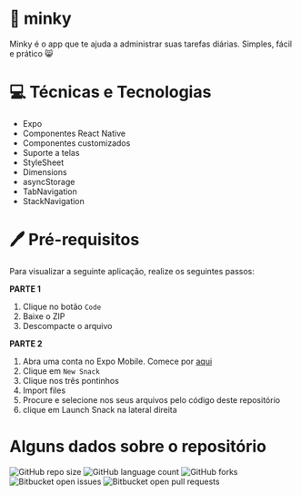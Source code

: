 # 🤍 minky
Minky é o app que te ajuda a administrar suas tarefas diárias. Simples, fácil e prático 😸

# 💻 Técnicas e Tecnologias
- Expo
- Componentes React Native
- Componentes customizados
- Suporte a telas
- StyleSheet
- Dimensions
- asyncStorage
- TabNavigation
- StackNavigation

# 🖊 Pré-requisitos
Para visualizar a seguinte aplicação, realize os seguintes passos:

**PARTE 1**
1. Clique no botão `Code`
2. Baixe o ZIP
3. Descompacte o arquivo


**PARTE 2**
1. Abra uma conta no Expo Mobile. Comece por [aqui]( https://expo.dev/signup?redirect_uri=https%3A%2F%2Fsnack.expo.dev%2F%40beatrizsanti%2Fsnack-0%3FhideQueryParams%3Dtrue
) 
2. Clique em `New Snack`
3. Clique nos três pontinhos
4. Import files
5. Procure e selecione nos seus arquivos pelo código deste repositório
6. clique em Launch Snack na lateral direita



# Alguns dados sobre o repositório
![GitHub repo size](https://img.shields.io/github/repo-size/M1relly/minky?style=for-the-badge)
![GitHub language count](https://img.shields.io/github/languages/count/M1relly/minky?style=for-the-badge)
![GitHub forks](https://img.shields.io/github/forks/M1relly/minky?style=for-the-badge)
![Bitbucket open issues](https://img.shields.io/bitbucket/issues/M1relly/minky?style=for-the-badge)
![Bitbucket open pull requests](https://img.shields.io/bitbucket/pr-raw/M1relly/minky?style=for-the-badge)
